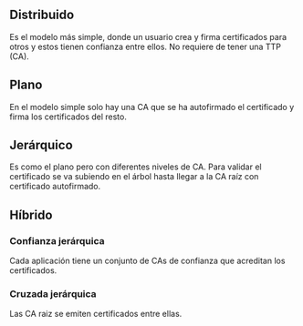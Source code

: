 ## Distribuido

Es el modelo más simple, donde un usuario crea y firma certificados para otros y estos tienen confianza entre ellos. No requiere de tener una TTP (CA).

## Plano

En el modelo simple solo hay una CA que se ha autofirmado el certificado y firma los certificados del resto.

## Jerárquico

Es como el plano pero con diferentes niveles de CA. Para validar el certificado se va subiendo en el árbol hasta llegar a la CA raíz con certificado autofirmado.

## Híbrido

### Confianza jerárquica

Cada aplicación tiene un conjunto de CAs de confianza que acreditan los certificados.

### Cruzada jerárquica

Las CA raiz se emiten certificados entre ellas.